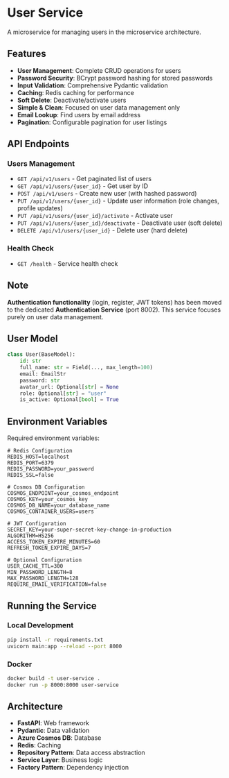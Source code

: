 # User Service

A microservice for managing users in the microservice architecture.

## Features

- **User Management**: Complete CRUD operations for users
- **Password Security**: BCrypt password hashing for stored passwords
- **Input Validation**: Comprehensive Pydantic validation
- **Caching**: Redis caching for performance
- **Soft Delete**: Deactivate/activate users
- **Simple & Clean**: Focused on user data management only
- **Email Lookup**: Find users by email address
- **Pagination**: Configurable pagination for user listings

## API Endpoints

### Users Management
- `GET /api/v1/users` - Get paginated list of users
- `GET /api/v1/users/{user_id}` - Get user by ID
- `POST /api/v1/users` - Create new user (with hashed password)
- `PUT /api/v1/users/{user_id}` - Update user information (role changes, profile updates)
- `PUT /api/v1/users/{user_id}/activate` - Activate user
- `PUT /api/v1/users/{user_id}/deactivate` - Deactivate user (soft delete)
- `DELETE /api/v1/users/{user_id}` - Delete user (hard delete)

### Health Check
- `GET /health` - Service health check

## Note

**Authentication functionality** (login, register, JWT tokens) has been moved to the dedicated **Authentication Service** (port 8002). This service focuses purely on user data management.

## User Model

```python
class User(BaseModel):
    id: str
    full_name: str = Field(..., max_length=100)
    email: EmailStr
    password: str
    avatar_url: Optional[str] = None
    role: Optional[str] = "user"
    is_active: Optional[bool] = True
```

## Environment Variables

Required environment variables:

```
# Redis Configuration
REDIS_HOST=localhost
REDIS_PORT=6379
REDIS_PASSWORD=your_password
REDIS_SSL=false

# Cosmos DB Configuration
COSMOS_ENDPOINT=your_cosmos_endpoint
COSMOS_KEY=your_cosmos_key
COSMOS_DB_NAME=your_database_name
COSMOS_CONTAINER_USERS=users

# JWT Configuration
SECRET_KEY=your-super-secret-key-change-in-production
ALGORITHM=HS256
ACCESS_TOKEN_EXPIRE_MINUTES=60
REFRESH_TOKEN_EXPIRE_DAYS=7

# Optional Configuration
USER_CACHE_TTL=300
MIN_PASSWORD_LENGTH=8
MAX_PASSWORD_LENGTH=128
REQUIRE_EMAIL_VERIFICATION=false
```

## Running the Service

### Local Development
```bash
pip install -r requirements.txt
uvicorn main:app --reload --port 8000
```

### Docker
```bash
docker build -t user-service .
docker run -p 8000:8000 user-service
```

## Architecture

- **FastAPI**: Web framework
- **Pydantic**: Data validation
- **Azure Cosmos DB**: Database
- **Redis**: Caching
- **Repository Pattern**: Data access abstraction
- **Service Layer**: Business logic
- **Factory Pattern**: Dependency injection

